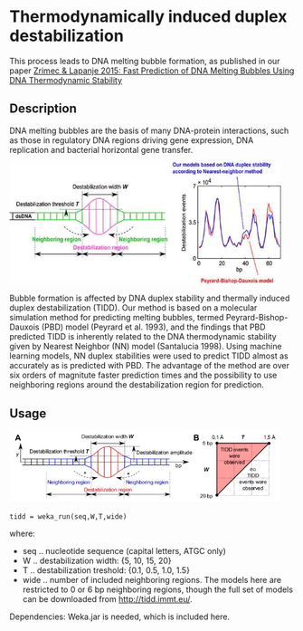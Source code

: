 # Thermodynamically induced duplex destabilization
This process leads to DNA melting bubble formation, as published in our paper [Zrimec & Lapanje 2015: Fast Prediction of DNA Melting Bubbles Using DNA Thermodynamic Stability](https://dx.doi.org/10.1109/TCBB.2015.2396057)

## Description
DNA melting bubbles are the basis of many DNA-protein interactions, such as those in regulatory DNA regions driving gene expression, DNA replication and bacterial horizontal gene transfer. 

<img src="https://github.com/JanZrimec/DNA_melting_bubbles_TIDD/blob/master/Figure1.jpg" width="480">

Bubble formation is affected by DNA duplex stability and thermally induced duplex destabilization (TIDD).
Our method is based on a molecular simulation method for predicting melting bubbles, termed Peyrard-Bishop-Dauxois (PBD) model (Peyrard et al. 1993), and the findings that PBD predicted TIDD is inherently related to the DNA thermodynamic stability given by Nearest Neighbor (NN) model (Santalucia 1998).
Using machine learning models, NN duplex stabilities were used to predict TIDD almost as accurately as is predicted with PBD.
The advantage of the method are over six orders of magnitute faster prediction times and the possibility to use neighboring regions around the destabilization region for prediction.

## Usage
<img src="https://github.com/JanZrimec/DNA_melting_bubbles_TIDD/blob/master/Figure_1.jpg" width="480">

```tidd = weka_run(seq,W,T,wide)```

where:
* seq	.. nucleotide sequence (capital letters, ATGC only)
* W	.. destabilization width: {5, 10, 15, 20}
* T	.. destabilization treshold: {0.1, 0.5, 1.0, 1.5}
* wide	.. number of included neighboring regions. The models here are restricted to 0 or 6 bp neighboring regions, though the full set of models can be downloaded from http://tidd.immt.eu/.

Dependencies: Weka.jar is needed, which is included here.
